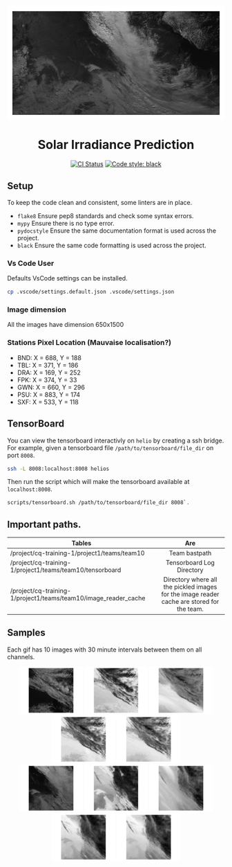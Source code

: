 <div align="center"><img src="./assets/image-3d-big-ch1.gif"></img></div>

<h1 align="center">Solar Irradiance Prediction</h1>

<p align="center">
    <a href="https://travis-ci.com/psf/black"><img alt="CI Status" src="https://github.com/nathanielsimard/Solar-Irradiance-Prediction/workflows/CI/badge.svg"></a>
    <a href="https://github.com/psf/black"><img alt="Code style: black" src="https://img.shields.io/badge/code%20style-black-000000.svg"></a>
</p>


## Setup

To keep the code clean and consistent, some linters are in place.

- `flake8` Ensure pep8 standards and check some syntax errors.
- `mypy` Ensure there is no type error.
- `pydocstyle` Ensure the same documentation format is used across the project.
- `black` Ensure the same code formatting is used across the project.

### Vs Code User

Defaults VsCode settings can be installed.

```bash
cp .vscode/settings.default.json .vscode/settings.json
```

### Image dimension
All the images have dimension 650x1500

### Stations Pixel Location (Mauvaise localisation?)
- BND: X = 688, Y = 188
- TBL: X = 371, Y = 186
- DRA: X = 169, Y = 252
- FPK: X = 374, Y = 33
- GWN: X = 660, Y = 296
- PSU: X = 883, Y = 174
- SXF: X = 533, Y = 118

## TensorBoard

You can view the tensorboard interactivly on `helio` by creating a ssh bridge.
For example, given a tensorboard file `/path/to/tensorboard/file_dir` on port `8008`.

```bash
ssh -L 8008:localhost:8008 helios
```
Then run the script which will make the tensorboard available at `localhost:8008`.

```bash
scripts/tensorboard.sh /path/to/tensorboard/file_dir 8008`.
```
## Important paths.
| Tables        | Are           |
| ------------- |:-------------:|
| /project/cq-training-1/project1/teams/team10                   | Team bastpath |
| /project/cq-training-1/project1/teams/team10/tensorboard          | Tensorboard Log Directory      |
| /project/cq-training-1/project1/teams/team10/image_reader_cache  | Directory where all the pickled images for the image reader cache are stored for the team.      |

## Samples

Each gif has 10 images with 30 minute intervals between them on all channels.

<div align="center">
    <img src="./assets/image-3d-1-ch1.gif" style="height:110px"></img>
    <img src="./assets/image-3d-1-ch2.gif" style="height:110px"></img>
    <img src="./assets/image-3d-1-ch3.gif" style="height:110px"></img>
    <img src="./assets/image-3d-1-ch4.gif" style="height:110px"></img>
    <img src="./assets/image-3d-1-ch6.gif" style="height:110px"></img>
</div>

<div align="center">
    <img src="./assets/image-3d-2-ch1.gif" style="height:110px"></img>
    <img src="./assets/image-3d-2-ch2.gif" style="height:110px"></img>
    <img src="./assets/image-3d-2-ch3.gif" style="height:110px"></img>
    <img src="./assets/image-3d-2-ch4.gif" style="height:110px"></img>
    <img src="./assets/image-3d-2-ch6.gif" style="height:110px"></img>
</div>


